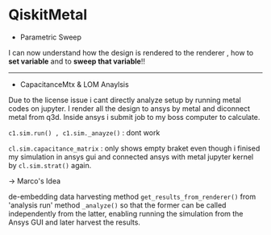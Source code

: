 # QiskitMetal

* Parametric Sweep

 I can now understand how the design is rendered to the renderer , how to **set variable** and to **sweep that variable**!!

---
* CapacitanceMtx & LOM Anaylsis

Due to the license issue i cant directly analyze setup by running metal codes on jupyter. I render all the design to ansys by metal and diconnect metal from q3d. Inside ansys i submit job to my boss computer to calculate.

`c1.sim.run() , c1.sim._anayze()` : dont work

`cl.sim.capacitance_matrix` : only shows empty braket even though i finised my simulation in ansys gui and connected ansys with metal jupyter kernel by `cl.sim.strat()` again.

-> Marco's Idea

de-embedding data harvesting method `get_results_from_renderer()`   from 'analysis run' method `_analyze()` so that the former can be called independently from the latter, enabling running the simulation from the Ansys GUI and later harvest the results.



